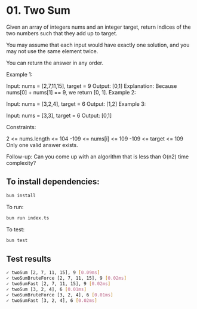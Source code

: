# 01. Two Sum

Given an array of integers nums and an integer target, return indices of the two numbers such that they add up to target.

You may assume that each input would have exactly one solution, and you may not use the same element twice.

You can return the answer in any order.

Example 1:

Input: nums = [2,7,11,15], target = 9
Output: [0,1]
Explanation: Because nums[0] + nums[1] == 9, we return [0, 1].
Example 2:

Input: nums = [3,2,4], target = 6
Output: [1,2]
Example 3:

Input: nums = [3,3], target = 6
Output: [0,1]

Constraints:

2 <= nums.length <= 104
-109 <= nums[i] <= 109
-109 <= target <= 109
Only one valid answer exists.

Follow-up: Can you come up with an algorithm that is less than O(n2) time complexity?

## To install dependencies:

```bash
bun install
```

To run:

```bash
bun run index.ts
```

To test:

```bash
bun test
```

## Test results

```bash
✓ twoSum [2, 7, 11, 15], 9 [0.09ms]
✓ twoSumBruteForce [2, 7, 11, 15], 9 [0.02ms]
✓ twoSumFast [2, 7, 11, 15], 9 [0.02ms]
✓ twoSum [3, 2, 4], 6 [0.01ms]
✓ twoSumBruteForce [3, 2, 4], 6 [0.01ms]
✓ twoSumFast [3, 2, 4], 6 [0.02ms]
```
